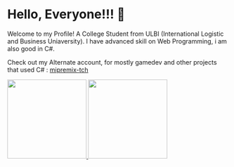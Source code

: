 # Hello, Everyone!!! 👋

Welcome to my Profile! A College Student from ULBI (International Logistic and Business Uniaversity). I have advanced skill on Web Programming, i am also good in C#.

Check out my Alternate account, for mostly gamedev and other projects that used C# :
[mipremix-tch](github.com/mipremix-tch)

<p align="left">
<a href="https://github.com/adam-ghafara">
  <img height="180em" src="https://github-readme-stats-eight-theta.vercel.app/api?username=adam-ghafara&show_icons=true&theme=algolia&include_all_commits=true&count_private=true"/>
  <img height="180em" src="https://github-readme-stats-eight-theta.vercel.app/api/top-langs/?username=adam-ghafara&layout=compact&langs_count=8&theme=algolia"/>
</a>
</p>